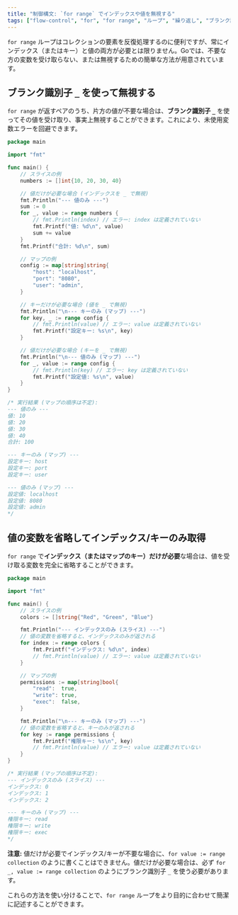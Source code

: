```yaml
---
title: "制御構文: `for range` でインデックスや値を無視する"
tags: ["flow-control", "for", "for range", "ループ", "繰り返し", "ブランク識別子", "_"]
---
```


`for range` ループはコレクションの要素を反復処理するのに便利ですが、常にインデックス（またはキー）と値の両方が必要とは限りません。Goでは、不要な方の変数を受け取らない、または無視するための簡単な方法が用意されています。

## ブランク識別子 `_` を使って無視する

`for range` が返すペアのうち、片方の値が不要な場合は、**ブランク識別子 `_`** を使ってその値を受け取り、事実上無視することができます。これにより、未使用変数エラーを回避できます。

```go title="_ を使ってインデックスまたは値を無視する"
package main

import "fmt"

func main() {
	// スライスの例
	numbers := []int{10, 20, 30, 40}

	// 値だけが必要な場合 (インデックスを _ で無視)
	fmt.Println("--- 値のみ ---")
	sum := 0
	for _, value := range numbers {
		// fmt.Println(index) // エラー: index は定義されていない
		fmt.Printf("値: %d\n", value)
		sum += value
	}
	fmt.Printf("合計: %d\n", sum)

	// マップの例
	config := map[string]string{
		"host": "localhost",
		"port": "8080",
		"user": "admin",
	}

	// キーだけが必要な場合 (値を _ で無視)
	fmt.Println("\n--- キーのみ (マップ) ---")
	for key, _ := range config {
		// fmt.Println(value) // エラー: value は定義されていない
		fmt.Printf("設定キー: %s\n", key)
	}

	// 値だけが必要な場合 (キーを _ で無視)
	fmt.Println("\n--- 値のみ (マップ) ---")
	for _, value := range config {
		// fmt.Println(key) // エラー: key は定義されていない
		fmt.Printf("設定値: %s\n", value)
	}
}

/* 実行結果 (マップの順序は不定):
--- 値のみ ---
値: 10
値: 20
値: 30
値: 40
合計: 100

--- キーのみ (マップ) ---
設定キー: host
設定キー: port
設定キー: user

--- 値のみ (マップ) ---
設定値: localhost
設定値: 8080
設定値: admin
*/
```

## 値の変数を省略してインデックス/キーのみ取得

`for range` で**インデックス（またはマップのキー）だけが必要**な場合は、値を受け取る変数を完全に省略することができます。

```go title="値の変数を省略してインデックス/キーのみ取得"
package main

import "fmt"

func main() {
	// スライスの例
	colors := []string{"Red", "Green", "Blue"}

	fmt.Println("--- インデックスのみ (スライス) ---")
	// 値の変数を省略すると、インデックスのみが返される
	for index := range colors {
		fmt.Printf("インデックス: %d\n", index)
		// fmt.Println(value) // エラー: value は定義されていない
	}

	// マップの例
	permissions := map[string]bool{
		"read":  true,
		"write": true,
		"exec":  false,
	}

	fmt.Println("\n--- キーのみ (マップ) ---")
	// 値の変数を省略すると、キーのみが返される
	for key := range permissions {
		fmt.Printf("権限キー: %s\n", key)
		// fmt.Println(value) // エラー: value は定義されていない
	}
}

/* 実行結果 (マップの順序は不定):
--- インデックスのみ (スライス) ---
インデックス: 0
インデックス: 1
インデックス: 2

--- キーのみ (マップ) ---
権限キー: read
権限キー: write
権限キー: exec
*/
```

**注意:** 値だけが必要でインデックス/キーが不要な場合に、`for value := range collection` のように書くことはできません。値だけが必要な場合は、必ず `for _, value := range collection` のようにブランク識別子 `_` を使う必要があります。

これらの方法を使い分けることで、`for range` ループをより目的に合わせて簡潔に記述することができます。